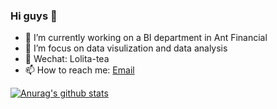 ### Hi guys 👋

- 🔭 I’m currently working on a BI department in Ant Financial
- 🌱 I’m focus on data visulization and data analysis
- 💬 Wechat: Lolita-tea
- 📫 How to reach me: [Email](736929286@qq.com) 

[![Anurag's github stats](https://github-readme-stats.vercel.app/api?username=me-momo&theme=dracula&hide=commits)](https://github.com/anuraghazra/github-readme-stats)
